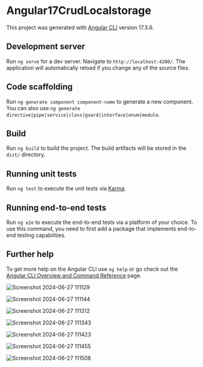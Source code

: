 # Angular17CrudLocalstorage

This project was generated with [Angular CLI](https://github.com/angular/angular-cli) version 17.3.6.

## Development server

Run `ng serve` for a dev server. Navigate to `http://localhost:4200/`. The application will automatically reload if you change any of the source files.

## Code scaffolding

Run `ng generate component component-name` to generate a new component. You can also use `ng generate directive|pipe|service|class|guard|interface|enum|module`.

## Build

Run `ng build` to build the project. The build artifacts will be stored in the `dist/` directory.

## Running unit tests

Run `ng test` to execute the unit tests via [Karma](https://karma-runner.github.io).

## Running end-to-end tests

Run `ng e2e` to execute the end-to-end tests via a platform of your choice. To use this command, you need to first add a package that implements end-to-end testing capabilities.

## Further help

To get more help on the Angular CLI use `ng help` or go check out the [Angular CLI Overview and Command Reference](https://angular.io/cli) page.


![Screenshot 2024-06-27 111129](https://github.com/Shaileshssss/construction/assets/108980657/89dd1fdd-82e2-4fe1-a1d3-a533eb76e12f)


![Screenshot 2024-06-27 111144](https://github.com/Shaileshssss/construction/assets/108980657/fc21d9d8-d112-4d5a-aeed-95cfce5ff978)

![Screenshot 2024-06-27 111312](https://github.com/Shaileshssss/construction/assets/108980657/708ef37d-9197-49ba-8980-e7df3cc0ac45)


![Screenshot 2024-06-27 111343](https://github.com/Shaileshssss/construction/assets/108980657/307dfdc7-18a4-4944-b6c4-45f13fa9e7f2)

![Screenshot 2024-06-27 111423](https://github.com/Shaileshssss/construction/assets/108980657/6aba9e93-62e7-4788-896a-b5910235a8ec)


![Screenshot 2024-06-27 111455](https://github.com/Shaileshssss/construction/assets/108980657/13078582-fa41-4f8e-8272-6a4a004c77f8)


![Screenshot 2024-06-27 111508](https://github.com/Shaileshssss/construction/assets/108980657/94d04dae-aa69-4062-8c47-18cc3f512399)
